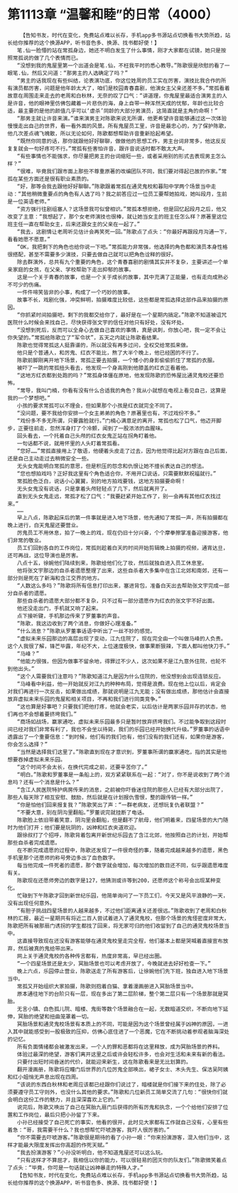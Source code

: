 # 第1113章 “温馨和睦”的日常（4000）
        【告知书友，时代在变化，免费站点难以长存，手机app多书源站点切换看书大势所趋，站长给你推荐的这个换源APP，听书音色多、换源、找书都好使！】
       笔.仙一脸懵的站在常孤身边，她还不明白发生了什么事情，刚才大家都在试镜，她只是按照常孤说的做了几个表情而已。
       “没想到我的鬼屋里第一个出道会是笔.仙，不枉我平时的悉心教导。”陈歌很是欣慰的看了一眼笔.仙，然后又问道：“那男主的人选确定了吗？”
       “男主的话我现在有些纠结，论表演功底，你这位姓周的员工实在厉害，演技比我合作的所有演员都厉害，问题是他年龄太大了，咱们是校园青春喜剧，他演女主父亲还差不多。”常孤看着故意在周围走来走去的老周和白秋林，无奈的叹了口气：“讲道理，你鬼屋里最适合演男主的人是许音，他的眼神里仿佛包藏着一片悲伤的海，身上自带一种浑然天成的忧郁，年龄也比较合适，最主要的是他的颜值几乎可以‘虐杀’同龄的大部分男演员，这简直就是主角的命啊！”
       “那男主就让许音来演。”谁来演男主对陈歌来说无所谓，他更希望许音能够通过这一次体验慢慢走出自己的世界，看一看外面的风景。所有鬼屋员工里，许音是最忠心的，为了保护陈歌，他几次差点魂飞魄散，所以无论如何，陈歌都想帮助许音重新拾起希望。
       “既然你同意的话，那你就跟他好好聊聊，做做他的思想工作，男主台词非常多，他这反反复复就会一句好疼可不行。”常孤有些害怕许音，跟许音说话时都不敢太大声。
       “有些事情也不能强求，你尽量把男主的台词缩短一些，或者采用别的形式去表现男主怎么样？”
       “很难，毕竟我们跟市面上那些不尊重原著的改编团队不同，我们要对得起已故的作家。”常孤在某些方面还是很有职业素质的。
       “好，那等会我去跟他好好聊聊。”陈歌跟着常孤在通灵鬼校和暮阳中学两个场景当中走动：“其他稍微重要点的角色有人选了吗？我之前答应过一位员工要帮她拍戏，她叫段月，生前是一位英语老师。”
       “资方强行往剧组塞人？这场景我可似曾相识。”常孤本想拒绝，但是回忆起段月之后，他又改变了主意：“我想起了，那个女老师演技也很棒，就让她当女主的班主任怎么样？原著里这位班主任一直在帮助女主，后来还跟女主的父亲在一起了。”
       “我去，这剧情让老周听见估计会再笑死一回。”陈歌点了点头：“你最好再跟段月沟通一下，看看她愿不愿意。”
       “OK，我把剩下的角色也给你说一下吧。”常孤能力非常强，他选择的角色都和演员本身性格很搭配，甚至不需要多少演技，只要去做自己就可以把角色诠释的很好。
       除去群演外，总共有九个重要的角色，这个青春喜剧的剧情其实并不复杂，主要讲述一个单亲家庭的女孩，在父亲、学校帮助下走出抑郁的故事。
       这是一个关于青春的故事，也是一个关于成长的故事，其中充满了正能量，也有走向成熟必不可少的伤痛。
       一件件啼笑皆非的小事，构成了一个巧妙的故事。
       故事不长，戏剧化强，冲突鲜明，拍摄难度比较低，这些都是常孤选择这部作品来拍摄的原因。
       “你抓紧时间拍摄吧，剩下的我都交给你了，最好是在一个星期内搞定。”陈歌不知道被诅咒医院什么时候会来找自己，尽快获得张文宇的信任对他只有好处，没有坏处。
       “没想到死后，反而可以全身心去做自己喜欢的事情，真是讽刺，你放心吧，我一定不会让你失望的。”常孤给陈歌立了“军令状”，五天之内就让陈歌看结果。
       陈歌也觉得常孤这人挺靠谱的，所以就没有再多过问，全权交给常孤来做。
       他只是个普通人，和厉鬼、红衣不能比，熬了大半个晚上，他已经困的不行了。
       陈歌前脚刚离开地下场景，常孤正要去拍摄，一个矮小的身影偷偷抓住了常孤的衣服。
       被吓了一跳的常孤扭头看去，他发现一个身高刚到他膝盖的红衣正看着他。
       “这地方红衣都到处跑的吗？”常孤身体僵在原地，他发现陈歌的恐怖屋比通灵鬼校还要恐怖。
       “常导，我叫门楠，你看有没有什么合适我的角色？我从小就想在电视上看见自己，这算是我的一个梦想吧。”
       小孩的要求常孤可以不理会，但如果那个小孩是红衣就完全不同了。
       “没问题，要不我给你安排一个女主弟弟的角色？原著里也有，不过戏份不多。”
       “戏份多不多无所谓，只要露脸就行。”门楠心满意足的离开，常孤也松了口气，他迈开脚步，正要往前走，忽然浑身打了个冷颤，闻到了一股浓浓的血腥味。
       回头看去，一个托着自己头颅的红衣女鬼正站在拐角盯着他。
       一句话都不说，就用怀里的人头盯着常孤看。
       “您好……”常孤直接用上了敬语，他硬着头皮走了过去，因为他觉得比起对方跟在自己后面，还是自己主动走过去稍微安全一些。
       无头女鬼能明白常孤的意思，但是积压的怨念和仇恨让她不擅长表达自己的想法。
       “您也想拍戏吗？正好我这里有个角色适合你，不用开口说话，只需要默默祝福就行。”
       常孤脸色泛白，说话小心翼翼，别的地方拍戏要钱，这地方拍摄要命啊！
       无头女鬼没有说话，只是拿着头颅轻轻点了几下，然后就离开了。
       直到无头女鬼走远，常孤才松了口气：“我要赶紧开始工作了，别一会再有其他红衣找过来。”
       ……
       早上八点，陈歌起床后的第一件事就是进入地下场景，他先通知了常孤一声，所有拍摄都在晚上进行，白天鬼屋还要营业。
       厉鬼员工不用休息，拍了一晚上的戏，现在仍旧十分兴奋，个个摩拳擦掌准备迎接游客，他们非常的敬业。
       员工们回到各自的工作岗位，常孤则趁着白天的时间开始剪辑晚上拍摄的视频，通宵达旦，还可再战，这位导演也是厉害。
       八点十五，徐婉他们陆续到来，陈歌给他们化了妆，然后就独自进入员工休息室。
       他将张文宇那边的自杀者遗愿整理了出来，这些自杀者大多集中在含江北郊和南郊，还有一部分则是死在了新海和含江交界的地方。
       “人数这么多吗？”陈歌将所有信息打印出来，塞进背包，准备白天出去帮助张文宇完成一部分自杀者的遗愿。
       那些自杀者的遗愿大部分都不复杂，只不过有一部分遗愿作为红衣的张文宇不好出面。
       他还没走出门，手机就又响了起来。
       点下接听键，手机那边传来了罗董事的声音。
       “陈歌，我这边收到了两个消息，你做好心理准备。”
       “什么消息？”陈歌从罗董事话语中听出了一丝不妙的感觉。
       “虚拟未来乐园那边的高层出现了变动，江九住院了，现在完全由一个叫做马峰的人负责。这个人我很了解，锋芒毕露，年纪不大，上位速度极快，做事果断狠辣，下面人都叫他快刀手。”
       “马峰？”
       “他能力很强，但因为做事不留余地，得罪过不少人，这次如果不是江九意外住院，也轮不到他出头。”
       “这个人需要我们注意吗？”陈歌知道江九是因为什么住院的，他没想到会出现连锁反应。
       “马峰看中利益，他一开始就反对江九的种种布局，觉得是浪费。现在他上位以后，肯定会对我们再进行一次反击，如果做出成绩，那就说明是江九无能；没有做出成绩，那他估计会直接放弃虚拟未来乐园的鬼屋和相关项目，不再和我们进行同类竞争。”
       “这也算是好事吧？只要我们把他打疼，他就会老实，以后估计是两家乐园并存的状态，他们再也不会想着要挤垮我们。”
       “商场如战场，赢家通吃，虚拟未来乐园最多只是暂时放弃挤垮我们。不过能争取到这段时间已经对我们非常有利了，我也不会坐以待毙，我们的乐园已经开始换代升级。”罗董事的话语中透露出了一个重要信息：“到时候，他们有的我们也有，他们没有的我们还有，如果你是游客，你会怎么选择？”
       “当然是选择我们这里了。”陈歌直到现在才意识到，罗董事所谓的赢家通吃，指的其实是他想要吞掉虚拟未来乐园。
       “这个时间不会太长，在换代完成之前，还要辛苦你了。”
       “明白。”陈歌和罗董事是一条船上的，双方紧紧联系在一起：“对了，你不是说收到了两个消息吗？还有一个消息是什么？”
       “含江人民医院特护病房传来的消息，之前被你吓昏迷住院的那些人已经有大部分出院了，那些人每天除了相互安慰、鼓励，然后就是在计划报仇雪恨，整的跟传销一样。”
       “你是怕他们回来报复我？”陈歌笑出了声：“一群老病友，还想玩复仇者联盟？”
       “不要大意，别在阴沟里翻船。”罗董说完就挂断了电话。
       陈歌脸上依旧带着笑意，阴沟里会翻船，但是翻不了航母，他们明着来，四星场景的大门随时为他们打开；他们要是玩阴的，凶神和红衣夹道欢迎。
       跟徐叔打了个招呼，陈歌背着包离开新世纪乐园去了含江北郊，他按照自己的计划，开始帮那些自杀者完成遗愿。
       在不断完成遗愿的过程中，陈歌还发现了一件很奇怪的事，随着完成越来越多的遗愿，黑色手机里那个还愿师的称号旁边多出了血色数字。
       每当他完成一件死者的遗愿，那个数字就会增加，每次增加的数目还不同，似乎跟遗愿难度有关。
       陈歌现在还愿师旁边的数字是127，他猜测或许等到200，还愿师这个称号会出现某种变化。
       忙碌到下午陈歌才回到新世纪乐园，他简单询问了一下员工们，今天又是风平浪静的一天，没有出现任何意外。
       “有胆子挑战四星场景的人越来越多，不过他们距离通关还差很远。”陈歌收到了老周和白秋林的汇报，最近一星期共有将近二百人尝试着进入了通灵鬼校，但那个场景的鬼怪密度非常大，陈歌把所有被那扇门诱拐的学生都找了回来，将无家可归的他们收留到了自己的通灵鬼校场景当中。
       这直接导致现在还没有游客能够在通灵鬼校里走完全程，他们基本上都是哭喊着直接宣布放弃，然后被真的鬼给带出来。
       网上关于通灵鬼校的各种传言都有，热度非常高，早已经出圈。
       “一个四星场景还是太少，冥胎场景也可以考虑开放了，今晚就进去好好检查一下。”
       晚上六点，乐园停止营业，陈歌送走了所有游客后，让徐婉他们先下班，独自进入地下场景当中。
       常孤又开始组织大家拍摄，陈歌则抱着白猫、拿着漫画册进入冥胎场景当中。
       原本通往地下的台阶只有一层，现在多出了第二层阶梯，整个第二层只有一个场景那就是冥胎。
       无言小镇、白色孤儿院、暗楼、鬼街等数个场景融合在一起，无数暗道交织，不断向地下延伸，冥胎的绝望和扭曲笼罩着一切。
       冥胎场景和通灵鬼校场景有本质上的不同，可能是因为这个场景曾经属于凶神的原因，一进入其中就能感受到一股极致的压抑，仿佛心底住进了一个恶魔，它在不断挑动着参观者脑海深处的记忆。
       所有负面情绪都会被激发出来，一个人的罪和恶都将在这里释放，成为冥胎场景的养料。
       体验过最深的绝望，游客们离开这里之后或许会轻松许多，也会对生活和未来有新的看法。
       只要付出短时间昏迷的代价，就能迎来新生，这在陈歌看来是无比划算的。
       翻开漫画册，陈歌将应瞳门后世界的几位厉鬼全部唤出，裙子女士、木头先生、保洁吴阿姨和红小姐悄无声息出现在四周。
       “该说的东西白秋林和老周应该都已经跟你们说过了，暗楼就是你们接下来的住处，除了必须要遵守员工守则外，也没什么其他的要求。”陈歌和几位新员工简单交流了几句：“很快你们就会明白这份工作的魅力，并且深深喜欢上它的。”
       说完后，陈歌又唤出了自己在冥胎九扇门后获得的所有厉鬼和执念，一个个给他们安排了位置和工作岗位，最后只把小孙留了下来。
       小孙已经接受了自己死亡的事实，他看的很开，此时见大家都有工作就自己没有，心里有些着急：“哥，我需要干什么？我也想帮忙吓唬游客，我吓人很厉害的。”
       “你不需要去吓唬游客。”陈歌很是期待的看了小孙一眼：“你来扮演游客，混入他们当中，这样才能最大限度发挥出你高超的作死天赋。”
       “我去扮演游客？”小孙没听明白，他不知道鬼屋还可以这么玩。
       “只有这样才不算屈才，我相信以你的能力，可以很轻易的团灭你的队友们。”陈歌微笑着点了点头：“毕竟，你可是一句话就让凶神暴走的特殊人才。”
       【告知书友，时代在变化，免费站点难以长存，手机app多书源站点切换看书大势所趋，站长给你推荐的这个换源APP，听书音色多、换源、找书都好使！】